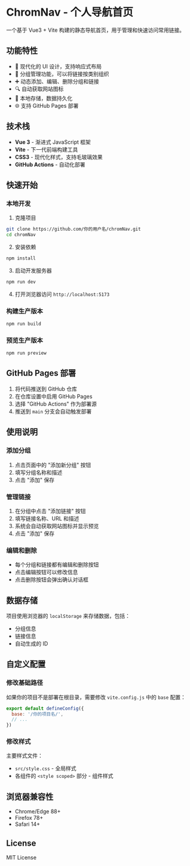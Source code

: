 # ChromNav - 个人导航首页

一个基于 Vue3 + Vite 构建的静态导航首页，用于管理和快速访问常用链接。

## 功能特性

- 🚀 现代化的 UI 设计，支持响应式布局
- 📁 分组管理功能，可以将链接按类别组织
- ➕ 动态添加、编辑、删除分组和链接
- 🔍 自动获取网站图标
- 💾 本地存储，数据持久化
- 🌐 支持 GitHub Pages 部署

## 技术栈

- **Vue 3** - 渐进式 JavaScript 框架
- **Vite** - 下一代前端构建工具
- **CSS3** - 现代化样式，支持毛玻璃效果
- **GitHub Actions** - 自动化部署

## 快速开始

### 本地开发

1. 克隆项目
```bash
git clone https://github.com/你的用户名/chromNav.git
cd chromNav
```

2. 安装依赖
```bash
npm install
```

3. 启动开发服务器
```bash
npm run dev
```

4. 打开浏览器访问 `http://localhost:5173`

### 构建生产版本

```bash
npm run build
```

### 预览生产版本

```bash
npm run preview
```

## GitHub Pages 部署

1. 将代码推送到 GitHub 仓库
2. 在仓库设置中启用 GitHub Pages
3. 选择 "GitHub Actions" 作为部署源
4. 推送到 `main` 分支会自动触发部署

## 使用说明

### 添加分组

1. 点击页面中的 "添加新分组" 按钮
2. 填写分组名称和描述
3. 点击 "添加" 保存

### 管理链接

1. 在分组中点击 "添加链接" 按钮
2. 填写链接名称、URL 和描述
3. 系统会自动获取网站图标并显示预览
4. 点击 "添加" 保存

### 编辑和删除

- 每个分组和链接都有编辑和删除按钮
- 点击编辑按钮可以修改信息
- 点击删除按钮会弹出确认对话框

## 数据存储

项目使用浏览器的 `localStorage` 来存储数据，包括：
- 分组信息
- 链接信息
- 自动生成的 ID

## 自定义配置

### 修改基础路径

如果你的项目不是部署在根目录，需要修改 `vite.config.js` 中的 `base` 配置：

```javascript
export default defineConfig({
  base: '/你的项目名/',
  // ...
})
```

### 修改样式

主要样式文件：
- `src/style.css` - 全局样式
- 各组件的 `<style scoped>` 部分 - 组件样式

## 浏览器兼容性

- Chrome/Edge 88+
- Firefox 78+
- Safari 14+

## License

MIT License